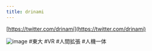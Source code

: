 ```yaml
---
title: drinami
---
```


[https://twitter.com/drinami](https://twitter.com/drinami)

![image](https://gyazo.com/7665a7f2d054c416b24b544d89aa11fc/thumb/1000)
\#東大 #VR #人間拡張 #人機一体
